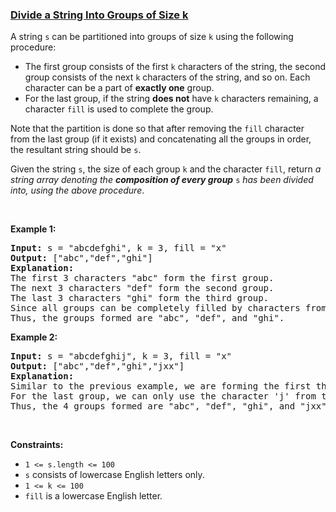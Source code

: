 ### [Divide a String Into Groups of Size k](https://leetcode.com/problems/divide-a-string-into-groups-of-size-k)

<p>A string <code>s</code> can be partitioned into groups of size <code>k</code> using the following procedure:</p>

<ul>
	<li>The first group consists of the first <code>k</code> characters of the string, the second group consists of the next <code>k</code> characters of the string, and so on. Each character can be a part of <strong>exactly one</strong> group.</li>
	<li>For the last group, if the string <strong>does not</strong> have <code>k</code> characters remaining, a character <code>fill</code> is used to complete the group.</li>
</ul>

<p>Note that the partition is done so that after removing the <code>fill</code> character from the last group (if it exists) and concatenating all the groups in order, the resultant string should be <code>s</code>.</p>

<p>Given the string <code>s</code>, the size of each group <code>k</code> and the character <code>fill</code>, return <em>a string array denoting the <strong>composition of every group</strong> </em><code>s</code><em> has been divided into, using the above procedure</em>.</p>

<p>&nbsp;</p>
<p><strong class="example">Example 1:</strong></p>

<pre>
<strong>Input:</strong> s = &quot;abcdefghi&quot;, k = 3, fill = &quot;x&quot;
<strong>Output:</strong> [&quot;abc&quot;,&quot;def&quot;,&quot;ghi&quot;]
<strong>Explanation:</strong>
The first 3 characters &quot;abc&quot; form the first group.
The next 3 characters &quot;def&quot; form the second group.
The last 3 characters &quot;ghi&quot; form the third group.
Since all groups can be completely filled by characters from the string, we do not need to use fill.
Thus, the groups formed are &quot;abc&quot;, &quot;def&quot;, and &quot;ghi&quot;.
</pre>

<p><strong class="example">Example 2:</strong></p>

<pre>
<strong>Input:</strong> s = &quot;abcdefghij&quot;, k = 3, fill = &quot;x&quot;
<strong>Output:</strong> [&quot;abc&quot;,&quot;def&quot;,&quot;ghi&quot;,&quot;jxx&quot;]
<strong>Explanation:</strong>
Similar to the previous example, we are forming the first three groups &quot;abc&quot;, &quot;def&quot;, and &quot;ghi&quot;.
For the last group, we can only use the character &#39;j&#39; from the string. To complete this group, we add &#39;x&#39; twice.
Thus, the 4 groups formed are &quot;abc&quot;, &quot;def&quot;, &quot;ghi&quot;, and &quot;jxx&quot;.
</pre>

<p>&nbsp;</p>
<p><strong>Constraints:</strong></p>

<ul>
	<li><code>1 &lt;= s.length &lt;= 100</code></li>
	<li><code>s</code> consists of lowercase English letters only.</li>
	<li><code>1 &lt;= k &lt;= 100</code></li>
	<li><code>fill</code> is a lowercase English letter.</li>
</ul>
